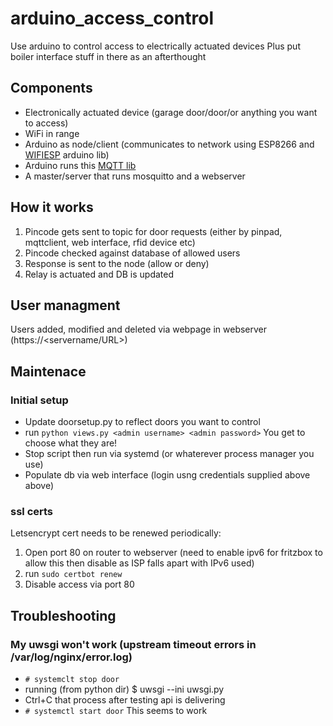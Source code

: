 # arduino_access_control
Use arduino to control access to electrically actuated devices
Plus put boiler interface stuff in there as an afterthought

## Components
* Electronically actuated device (garage door/door/or anything you want to access)
* WiFi in range
* Arduino as node/client (communicates to network using ESP8266 and [WIFIESP](https://github.com/bportaluri/WiFiEsp) arduino lib)
* Arduino runs this [MQTT lib](https://github.com/256dpi/arduino-mqtt)
* A master/server that runs mosquitto and a webserver

## How it works
1. Pincode gets sent to topic for door requests (either by pinpad, mqttclient, web interface, rfid device etc)
2. Pincode checked against database of allowed users
3. Response is sent to the node (allow or deny)
4. Relay is actuated and DB is updated

## User managment
Users added, modified and deleted via webpage in webserver (https://<servername/URL>)

## Maintenace
### Initial setup
* Update doorsetup.py to reflect doors you want to control
* run `python views.py <admin username> <admin password>` You get to choose what they are!
* Stop script then run via systemd (or whaterever process manager you use)
* Populate db via web interface (login usng credentials supplied above above)

### ssl certs
Letsencrypt cert needs to be renewed periodically:
1. Open port 80 on router to webserver (need to enable ipv6 for fritzbox to allow this then disable as ISP falls apart with IPv6 used)
2. run `sudo certbot renew`
3. Disable access via port 80

## Troubleshooting
### My uwsgi won't work (upstream timeout errors in /var/log/nginx/error.log)
* `# systemclt stop door`
* running (from python dir) $ uwsgi --ini uwsgi.py
* Ctrl+C that process after testing api is delivering
* `# systemctl start door`
This seems to work
